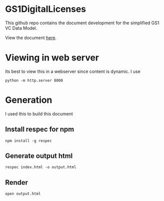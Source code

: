 # GS1DigitalLicenses

This github repo contains the document development for the simplified GS1 VC Data Model.

View the document [here](https://woodycreek.github.io/GS1DigitalLicenses/).

# Viewing in web server

Its best to view this in a webserver since content is dynamic. I use

```
python -m http.server 8000
```

# Generation

I used this to build this document

## Install respec for npm

```
npm install -g respec
```

## Generate output html

```
respec index.html -o output.html
```

## Render

```
open output.html
```
